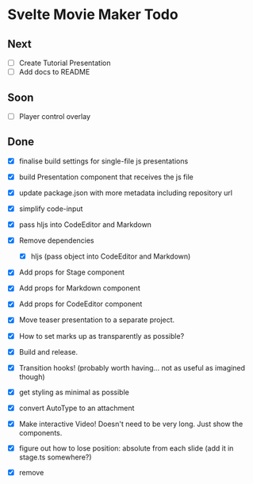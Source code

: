 # Svelte Movie Maker Todo

## Next

- [ ] Create Tutorial Presentation
- [ ] Add docs to README

## Soon

- [ ] Player control overlay

## Done

- [x] finalise build settings for single-file js presentations
- [x] build Presentation component that receives the js file
- [x] update package.json with more metadata including repository url
- [x] simplify code-input
- [x] pass hljs into CodeEditor and Markdown
- [x] Remove dependencies
   - [x] hljs (pass object into CodeEditor and Markdown)
- [x] Add props for Stage component
- [x] Add props for Markdown component
- [x] Add props for CodeEditor component
- [x] Move teaser presentation to a separate project.
- [x] How to set marks up as transparently as possible?
- [x] Build and release.
- [x] Transition hooks! (probably worth having... not as useful as imagined though)
- [x] get styling as minimal as possible
- [x] convert AutoType to an attachment
- [x] Make interactive Video! Doesn't need to be very long. Just show the components.
- [x] figure out how to lose position: absolute from each slide (add it in stage.ts somewhere?)
- [x] remove <template> syntax and have persistence by default (or as an option)
- [x] install REPL toolkit (plugin-studio?)


- [ ] restoreMarks function unnecessary - some of it still useful as alternative mode
- [ ] figure out how to separate library stage from user stage

---

## Bugs

Is a bit annoying when designing each slide - having an easy way to view them with HMR would be ideal. It would be fine to just show them instead of the Stage but

Think I'd prefer elements stay where they are if no element present in next slide. This would allow persistence without
 syntax and encourage off screen placement of unused elements.

`pointer-events` are problematic to transfer, for multiple reasons.

It seems as though a significant number of styles, including `text-align`, don't make it onto the mark despite being set in the slides. This might suggest that we need to get more styles from the element onto the clone?

Could it be that because we haven't appended the elements to the DOM, the clones are missing styles?

`justify-content` on `[data-actor]` doesn't get overriden by styles in slides.

Need a solution where the scene element can fill
